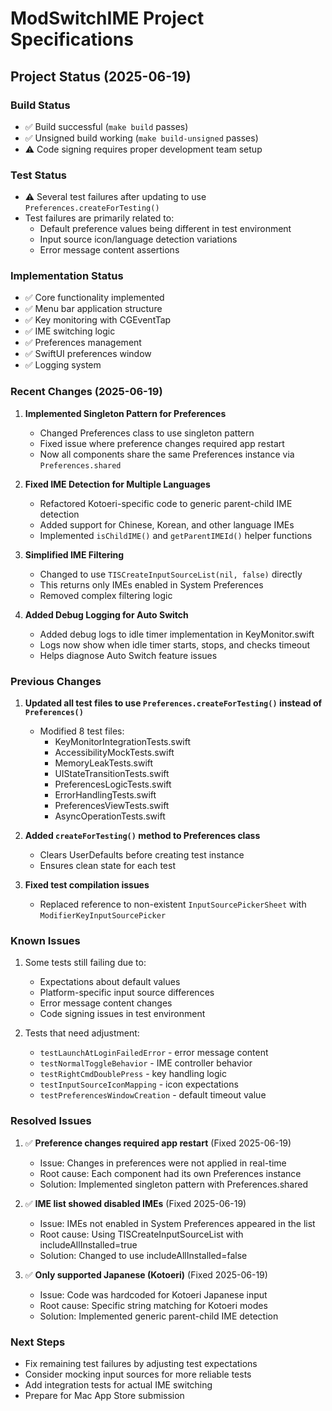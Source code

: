 # ModSwitchIME Project Specifications

## Project Status (2025-06-19)

### Build Status
- ✅ Build successful (`make build` passes)
- ✅ Unsigned build working (`make build-unsigned` passes)
- ⚠️  Code signing requires proper development team setup

### Test Status
- ⚠️  Several test failures after updating to use `Preferences.createForTesting()`
- Test failures are primarily related to:
  - Default preference values being different in test environment
  - Input source icon/language detection variations
  - Error message content assertions

### Implementation Status
- ✅ Core functionality implemented
- ✅ Menu bar application structure
- ✅ Key monitoring with CGEventTap
- ✅ IME switching logic
- ✅ Preferences management
- ✅ SwiftUI preferences window
- ✅ Logging system

### Recent Changes (2025-06-19)
1. **Implemented Singleton Pattern for Preferences**
   - Changed Preferences class to use singleton pattern
   - Fixed issue where preference changes required app restart
   - Now all components share the same Preferences instance via `Preferences.shared`

2. **Fixed IME Detection for Multiple Languages**
   - Refactored Kotoeri-specific code to generic parent-child IME detection
   - Added support for Chinese, Korean, and other language IMEs
   - Implemented `isChildIME()` and `getParentIMEId()` helper functions

3. **Simplified IME Filtering**
   - Changed to use `TISCreateInputSourceList(nil, false)` directly
   - This returns only IMEs enabled in System Preferences
   - Removed complex filtering logic

4. **Added Debug Logging for Auto Switch**
   - Added debug logs to idle timer implementation in KeyMonitor.swift
   - Logs now show when idle timer starts, stops, and checks timeout
   - Helps diagnose Auto Switch feature issues

### Previous Changes
1. **Updated all test files to use `Preferences.createForTesting()` instead of `Preferences()`**
   - Modified 8 test files:
     - KeyMonitorIntegrationTests.swift
     - AccessibilityMockTests.swift
     - MemoryLeakTests.swift
     - UIStateTransitionTests.swift
     - PreferencesLogicTests.swift
     - ErrorHandlingTests.swift
     - PreferencesViewTests.swift
     - AsyncOperationTests.swift

2. **Added `createForTesting()` method to Preferences class**
   - Clears UserDefaults before creating test instance
   - Ensures clean state for each test

3. **Fixed test compilation issues**
   - Replaced reference to non-existent `InputSourcePickerSheet` with `ModifierKeyInputSourcePicker`

### Known Issues
1. Some tests still failing due to:
   - Expectations about default values
   - Platform-specific input source differences
   - Error message content changes
   - Code signing issues in test environment

2. Tests that need adjustment:
   - `testLaunchAtLoginFailedError` - error message content
   - `testNormalToggleBehavior` - IME controller behavior
   - `testRightCmdDoublePress` - key handling logic
   - `testInputSourceIconMapping` - icon expectations
   - `testPreferencesWindowCreation` - default timeout value

### Resolved Issues
1. ✅ **Preference changes required app restart** (Fixed 2025-06-19)
   - Issue: Changes in preferences were not applied in real-time
   - Root cause: Each component had its own Preferences instance
   - Solution: Implemented singleton pattern with Preferences.shared

2. ✅ **IME list showed disabled IMEs** (Fixed 2025-06-19)
   - Issue: IMEs not enabled in System Preferences appeared in the list
   - Root cause: Using TISCreateInputSourceList with includeAllInstalled=true
   - Solution: Changed to use includeAllInstalled=false

3. ✅ **Only supported Japanese (Kotoeri)** (Fixed 2025-06-19)
   - Issue: Code was hardcoded for Kotoeri Japanese input
   - Root cause: Specific string matching for Kotoeri modes
   - Solution: Implemented generic parent-child IME detection

### Next Steps
- Fix remaining test failures by adjusting test expectations
- Consider mocking input sources for more reliable tests
- Add integration tests for actual IME switching
- Prepare for Mac App Store submission